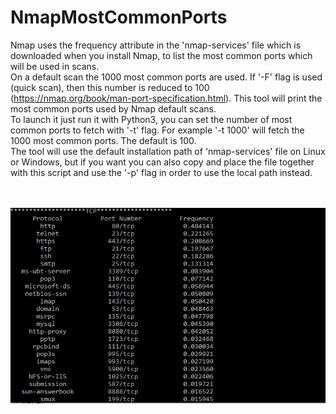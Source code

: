 # NmapMostCommonPorts
Nmap uses the frequency attribute in the 'nmap-services' file which is downloaded when you install Nmap, to list the most common ports which will be used in scans.\
On a default scan the 1000 most common ports are used. If '-F' flag is used (quick scan), then this number is reduced to 100 (https://nmap.org/book/man-port-specification.html).
This tool will print the most common ports used by Nmap default scans.\
To launch it just run it with Python3, you can set the number of most common ports to fetch with '-t' flag. For example '-t 1000' will fetch the 1000 most common ports. The default is 100.\
The tool will use the default installation path of 'nmap-services' file on Linux or Windows, but if you want you can also copy and place the file together with this script and use the '-p' flag in order to use the local path instead.

\
\
![alt text](https://raw.githubusercontent.com/agentzex/NmapMostCommonPorts/main/Capture.PNG)
